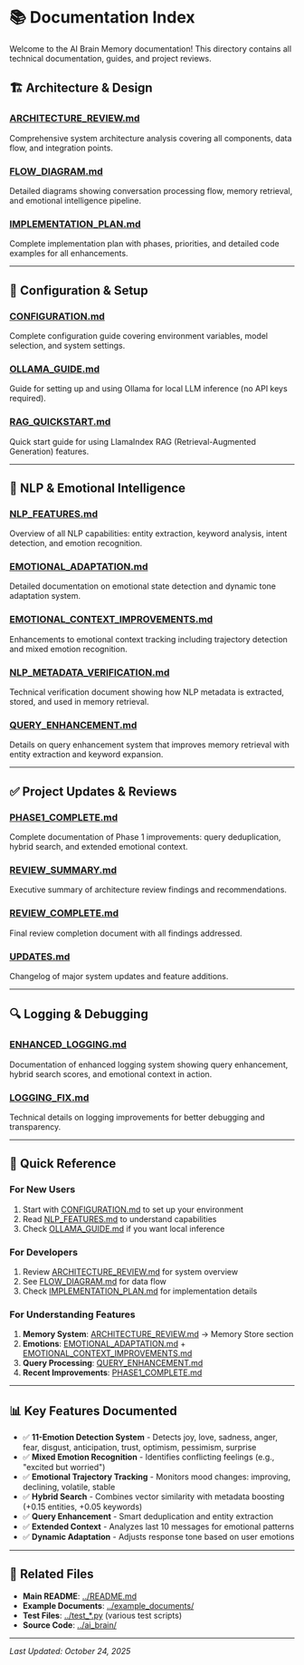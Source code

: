 # 📚 Documentation Index

Welcome to the AI Brain Memory documentation! This directory contains all technical documentation, guides, and project reviews.

## 🏗️ Architecture & Design

### [ARCHITECTURE_REVIEW.md](./ARCHITECTURE_REVIEW.md)
Comprehensive system architecture analysis covering all components, data flow, and integration points.

### [FLOW_DIAGRAM.md](./FLOW_DIAGRAM.md)
Detailed diagrams showing conversation processing flow, memory retrieval, and emotional intelligence pipeline.

### [IMPLEMENTATION_PLAN.md](./IMPLEMENTATION_PLAN.md)
Complete implementation plan with phases, priorities, and detailed code examples for all enhancements.

---

## 🔧 Configuration & Setup

### [CONFIGURATION.md](./CONFIGURATION.md)
Complete configuration guide covering environment variables, model selection, and system settings.

### [OLLAMA_GUIDE.md](./OLLAMA_GUIDE.md)
Guide for setting up and using Ollama for local LLM inference (no API keys required).

### [RAG_QUICKSTART.md](./RAG_QUICKSTART.md)
Quick start guide for using LlamaIndex RAG (Retrieval-Augmented Generation) features.

---

## 🧠 NLP & Emotional Intelligence

### [NLP_FEATURES.md](./NLP_FEATURES.md)
Overview of all NLP capabilities: entity extraction, keyword analysis, intent detection, and emotion recognition.

### [EMOTIONAL_ADAPTATION.md](./EMOTIONAL_ADAPTATION.md)
Detailed documentation on emotional state detection and dynamic tone adaptation system.

### [EMOTIONAL_CONTEXT_IMPROVEMENTS.md](./EMOTIONAL_CONTEXT_IMPROVEMENTS.md)
Enhancements to emotional context tracking including trajectory detection and mixed emotion recognition.

### [NLP_METADATA_VERIFICATION.md](./NLP_METADATA_VERIFICATION.md)
Technical verification document showing how NLP metadata is extracted, stored, and used in memory retrieval.

### [QUERY_ENHANCEMENT.md](./QUERY_ENHANCEMENT.md)
Details on query enhancement system that improves memory retrieval with entity extraction and keyword expansion.

---

## ✅ Project Updates & Reviews

### [PHASE1_COMPLETE.md](./PHASE1_COMPLETE.md)
Complete documentation of Phase 1 improvements: query deduplication, hybrid search, and extended emotional context.

### [REVIEW_SUMMARY.md](./REVIEW_SUMMARY.md)
Executive summary of architecture review findings and recommendations.

### [REVIEW_COMPLETE.md](./REVIEW_COMPLETE.md)
Final review completion document with all findings addressed.

### [UPDATES.md](./UPDATES.md)
Changelog of major system updates and feature additions.

---

## 🔍 Logging & Debugging

### [ENHANCED_LOGGING.md](./ENHANCED_LOGGING.md)
Documentation of enhanced logging system showing query enhancement, hybrid search scores, and emotional context in action.

### [LOGGING_FIX.md](./LOGGING_FIX.md)
Technical details on logging improvements for better debugging and transparency.

---

## 🎯 Quick Reference

### For New Users
1. Start with [CONFIGURATION.md](./CONFIGURATION.md) to set up your environment
2. Read [NLP_FEATURES.md](./NLP_FEATURES.md) to understand capabilities
3. Check [OLLAMA_GUIDE.md](./OLLAMA_GUIDE.md) if you want local inference

### For Developers
1. Review [ARCHITECTURE_REVIEW.md](./ARCHITECTURE_REVIEW.md) for system overview
2. See [FLOW_DIAGRAM.md](./FLOW_DIAGRAM.md) for data flow
3. Check [IMPLEMENTATION_PLAN.md](./IMPLEMENTATION_PLAN.md) for implementation details

### For Understanding Features
1. **Memory System**: [ARCHITECTURE_REVIEW.md](./ARCHITECTURE_REVIEW.md) → Memory Store section
2. **Emotions**: [EMOTIONAL_ADAPTATION.md](./EMOTIONAL_ADAPTATION.md) + [EMOTIONAL_CONTEXT_IMPROVEMENTS.md](./EMOTIONAL_CONTEXT_IMPROVEMENTS.md)
3. **Query Processing**: [QUERY_ENHANCEMENT.md](./QUERY_ENHANCEMENT.md)
4. **Recent Improvements**: [PHASE1_COMPLETE.md](./PHASE1_COMPLETE.md)

---

## 📊 Key Features Documented

- ✅ **11-Emotion Detection System** - Detects joy, love, sadness, anger, fear, disgust, anticipation, trust, optimism, pessimism, surprise
- ✅ **Mixed Emotion Recognition** - Identifies conflicting feelings (e.g., "excited but worried")
- ✅ **Emotional Trajectory Tracking** - Monitors mood changes: improving, declining, volatile, stable
- ✅ **Hybrid Search** - Combines vector similarity with metadata boosting (+0.15 entities, +0.05 keywords)
- ✅ **Query Enhancement** - Smart deduplication and entity extraction
- ✅ **Extended Context** - Analyzes last 10 messages for emotional patterns
- ✅ **Dynamic Adaptation** - Adjusts response tone based on user emotions

---

## 🔗 Related Files

- **Main README**: [../README.md](../README.md)
- **Example Documents**: [../example_documents/](../example_documents/)
- **Test Files**: [../test_*.py](../) (various test scripts)
- **Source Code**: [../ai_brain/](../ai_brain/)

---

*Last Updated: October 24, 2025*
